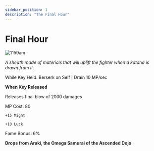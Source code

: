 ```yaml
---
sidebar_position: 1
description: "The Final Hour"
---
```


# Final Hour

![1159am](https://vwiki.valorserver.com/api/item/picture/final%20hour)

<i>A sheath made of materials that will uplift the fighter when a katana is drawn from it.</i>

While Key Held: Berserk on Self | Drain 10 MP/sec

**When Key Released**

Releases final blow of 2000 damages

MP Cost: 80

    +15 Might
    
    +10 Luck
  
Fame Bonus: 6%

**Drops from Araki, the Omega Samurai of the Ascended Dojo**
